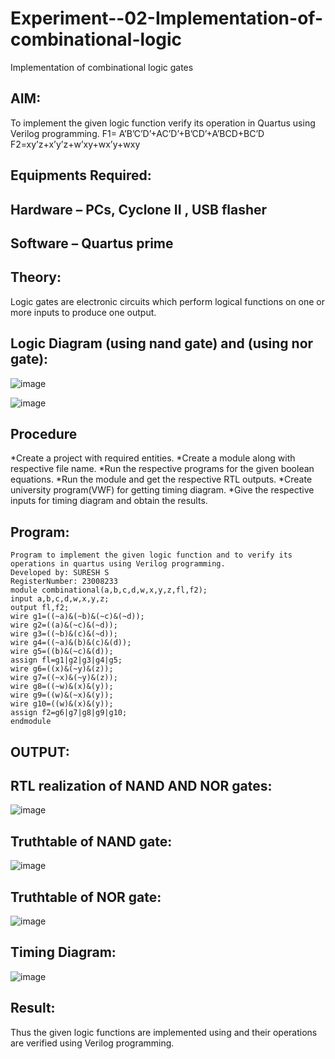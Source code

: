 # Experiment--02-Implementation-of-combinational-logic
Implementation of combinational logic gates
 
## AIM:
To implement the given logic function verify its operation in Quartus using Verilog programming.
 F1= A’B’C’D’+AC’D’+B’CD’+A’BCD+BC’D
F2=xy’z+x’y’z+w’xy+wx’y+wxy
 
 
 
## Equipments Required:
## Hardware – PCs, Cyclone II , USB flasher
## Software – Quartus prime


## Theory:
Logic gates are electronic circuits which perform logical functions on one or more inputs to produce one output.
## Logic Diagram (using nand gate) and (using nor gate):
![image](https://github.com/Suresh-2006/Experiment--02-Implementation-of-combinational-logic-/assets/149347611/2dae18d5-93f4-445c-920b-d1242fa4e707)


![image](https://github.com/Suresh-2006/Experiment--02-Implementation-of-combinational-logic-/assets/149347611/8dd47ec5-8d45-43ed-8e40-e3aa52917a58)

## Procedure
*Create a project with required entities.
*Create a module along with respective file name.
*Run the respective programs for the given boolean equations.
*Run the module and get the respective RTL outputs.
*Create university program(VWF) for getting timing diagram.
*Give the respective inputs for timing diagram and obtain the results.
## Program:
```
Program to implement the given logic function and to verify its operations in quartus using Verilog programming.
Developed by: SURESH S
RegisterNumber: 23008233
module combinational(a,b,c,d,w,x,y,z,fl,f2);
input a,b,c,d,w,x,y,z;
output fl,f2;
wire g1=((~a)&(~b)&(~c)&(~d)); 
wire g2=((a)&(~c)&(~d));
wire g3=((~b)&(c)&(~d));
wire g4=((~a)&(b)&(c)&(d)); 
wire g5=((b)&(~c)&(d));
assign fl=g1|g2|g3|g4|g5; 
wire g6=((x)&(~y)&(z));
wire g7=((~x)&(~y)&(z));
wire g8=((~w)&(x)&(y)); 
wire g9=((w)&(~x)&(y));
wire g10=((w)&(x)&(y)); 
assign f2=g6|g7|g8|g9|g10;
endmodule
```
## OUTPUT:
## RTL realization of NAND AND NOR gates:
![image](https://github.com/Suresh-2006/Experiment--02-Implementation-of-combinational-logic-/assets/149347611/e0a108dc-f10a-43f0-ae09-bed316ac093d)

## Truthtable of NAND gate:
![image](https://github.com/Suresh-2006/Experiment--02-Implementation-of-combinational-logic-/assets/149347611/5aa9115a-a910-4d51-bbc5-4bc8b25530d6)

## Truthtable of NOR gate:
![image](https://github.com/Suresh-2006/Experiment--02-Implementation-of-combinational-logic-/assets/149347611/47178b1a-3294-498a-8310-fb21c067403e)

## Timing Diagram:
![image](https://github.com/Suresh-2006/Experiment--02-Implementation-of-combinational-logic-/assets/149347611/4ff715a4-088f-4a7d-afc4-3949791481ca)

## Result:
Thus the given logic functions are implemented using  and their operations are verified using Verilog programming.
